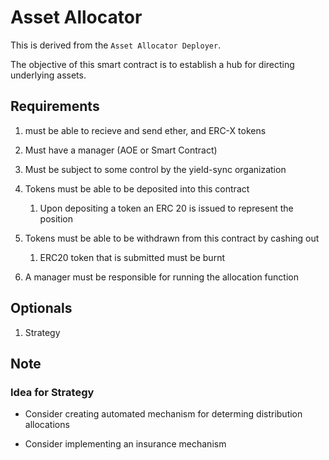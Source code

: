 # Asset Allocator

This is derived from the `Asset Allocator Deployer`.

The objective of this smart contract is to establish a hub for directing underlying assets.

## Requirements
1. must be able to recieve and send ether, and ERC-X tokens
2. Must have a manager (AOE or Smart Contract)
3. Must be subject to some control by the yield-sync organization
4. Tokens must be able to be deposited into this contract
	1. Upon depositing a token an ERC 20 is issued to represent the position
5. Tokens must be able to be withdrawn from this contract by cashing out
	1. ERC20 token that is submitted must be burnt

6. A manager must be responsible for running the allocation function

## Optionals

1. Strategy

## Note

### Idea for Strategy

- Consider creating automated mechanism for determing distribution allocations

- Consider implementing an insurance mechanism
